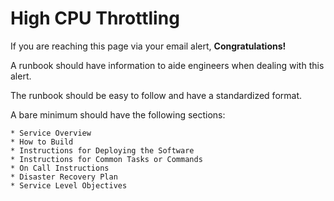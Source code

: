 # High CPU Throttling

If you are reaching this page via your email alert, __Congratulations!__

A runbook should have information to aide engineers when
dealing with this alert.

The runbook should be easy to follow and have a standardized format.

A bare minimum should have the following sections:

    * Service Overview
    * How to Build
    * Instructions for Deploying the Software
    * Instructions for Common Tasks or Commands
    * On Call Instructions
    * Disaster Recovery Plan
    * Service Level Objectives